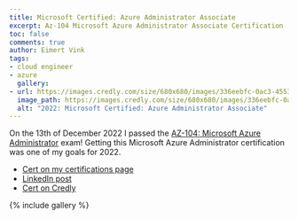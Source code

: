 ```yaml
---
title: Microsoft Certified: Azure Administrator Associate
excerpt: Az-104 Microsoft Azure Administrator Associate Certification
toc: false
comments: true
author: Eimert Vink
tags:
- cloud engineer
- azure
  gallery:
- url: https://images.credly.com/size/680x680/images/336eebfc-0ac3-4553-9a67-b402f491f185/azure-administrator-associate-600x600.png
  image_path: https://images.credly.com/size/680x680/images/336eebfc-0ac3-4553-9a67-b402f491f185/azure-administrator-associate-600x600.png
  alt: "2022: Microsoft Certified: Azure Administrator Associate"
---
```

On the 13th of December 2022 I passed the [AZ-104: Microsoft Azure Administrator](https://learn.microsoft.com/en-us/credentials/certifications/exams/az-104/) exam!
Getting this Microsoft Azure Administrator certification was one of my goals for 2022.
- [Cert on my certifications page](../../../portfolio/certifications/)
- [LinkedIn post](https://www.linkedin.com/feed/update/urn:li:activity:7008522575756607490/)
- [Cert on Credly](https://www.credly.com/badges/e7eec9c2-cafb-4246-9c9d-094056660a4f/eimertvink.nl)

{% include gallery %}